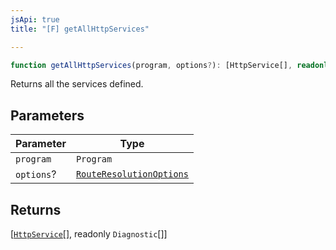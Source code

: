 ```yaml
---
jsApi: true
title: "[F] getAllHttpServices"

---
```

```ts
function getAllHttpServices(program, options?): [HttpService[], readonly Diagnostic[]]
```

Returns all the services defined.

## Parameters

| Parameter | Type |
| ------ | ------ |
| `program` | `Program` |
| `options`? | [`RouteResolutionOptions`](../interfaces/RouteResolutionOptions.md) |

## Returns

[[`HttpService`](../interfaces/HttpService.md)[], readonly `Diagnostic`[]]
